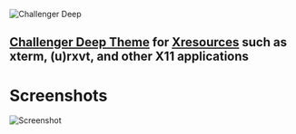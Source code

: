 ![Challenger Deep](https://s17.postimg.org/8b54c0ia7/challenger-deep.png)
## [Challenger Deep Theme](https://challenger-deep-theme.github.io/) for [Xresources](https://en.wikipedia.org/wiki/X_resources) such as xterm, (u)rxvt, and other X11 applications ##

# Screenshots #

![Screenshot](https://s9.postimg.org/ve57tmgin/challenger-deep-xresources.png)
